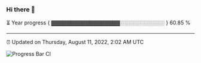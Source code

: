 ### Hi there 👋

⏳ Year progress { ▓▓▓▓▓▓▓▓▓▓▓▓▓▓▓▓▓▓░░░░░░░░░░░░ } 60.85 %

---

⏰ Updated on Thursday, August 11, 2022, 2:02 AM UTC

![Progress Bar CI](https://github.com/arthurbuhl/arthurbuhl/workflows/Progress%20Bar%20CI/badge.svg)
